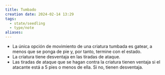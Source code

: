 ```yaml
---
title: Tumbado
creation date: 2024-02-14 13:29
tags:
  - state/seedling
  - type/note
aliases:
---
```

- La única opción de movimiento de una criatura tumbada es gatear, a menos que se ponga de pie y, por tanto, termine con el estado.
- La criatura tiene desventaja en las tiradas de ataque.
- Las tiradas de ataque que se hagan contra la criatura tienen ventaja si el atacante está a 5 pies o menos de ella. Si no, tienen desventaja.
